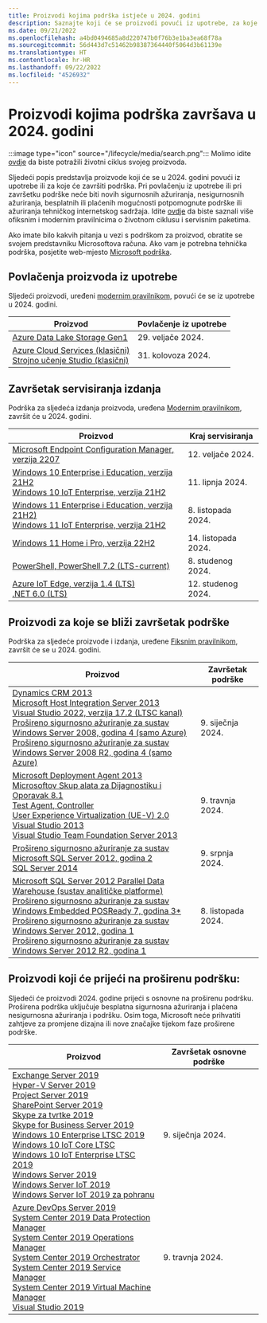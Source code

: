 ```yaml
---
title: Proizvodi kojima podrška istječe u 2024. godini
description: Saznajte koji će se proizvodi povući iz upotrebe, za koje će se proizvode završiti podrška ili koji će proizvodi prijeći s osnovne na proširenu podršku u 2024. godini.
ms.date: 09/21/2022
ms.openlocfilehash: a4bd0494685a8d220747b0f76b3e1ba3ea68f78a
ms.sourcegitcommit: 56d443d7c51462b98387364440f5064d3b61139e
ms.translationtype: HT
ms.contentlocale: hr-HR
ms.lasthandoff: 09/22/2022
ms.locfileid: "4526932"
---
```

# <a name="products-ending-support-in-2024"></a>Proizvodi kojima podrška završava u 2024. godini

:::image type="icon" source="/lifecycle/media/search.png":::
Molimo idite [ovdje](/lifecycle/products/) da biste potražili životni ciklus svojeg proizvoda.

Sljedeći popis predstavlja proizvode koji će se u 2024. godini povući iz upotrebe ili za koje će završiti podrška. Pri povlačenju iz upotrebe ili pri završetku podrške neće biti novih sigurnosnih ažuriranja, nesigurnosnih ažuriranja, besplatnih ili plaćenih mogućnosti potpomognute podrške ili ažuriranja tehničkog internetskog sadržaja. Idite [ovdje](/lifecycle/overview/product-end-of-support-overview) da biste saznali više ofiksnim i modernim pravilnicima o životnom ciklusu i servisnim paketima.

Ako imate bilo kakvih pitanja u vezi s podrškom za proizvod, obratite se svojem predstavniku Microsoftova računa. Ako vam je potrebna tehnička podrška, posjetite web-mjesto [Microsoft podrška](https://support.microsoft.com/contactus/?ws=support).

## <a name="product-retirements"></a>Povlačenja proizvoda iz upotrebe

Sljedeći proizvodi, uređeni [modernim pravilnikom](/lifecycle/policies/modern), povući će se iz upotrebe u 2024. godini.

| Proizvod | Povlačenje iz upotrebe |
| --- | --- |
| [Azure Data Lake Storage Gen1](/lifecycle/products/azure-data-lake-storage-gen1?branch=live)<br> | 29. veljače 2024. |
| [Azure Cloud Services (klasični)](/lifecycle/products/azure-cloud-services-classic?branch=live)<br>[Strojno učenje Studio (klasični)](/lifecycle/products/machine-learning-studio-classic?branch=live)<br> | 31. kolovoza 2024. |


## <a name="release-end-of-servicing"></a>Završetak servisiranja izdanja

Podrška za sljedeća izdanja proizvoda, uređena [Modernim pravilnikom](/lifecycle/policies/modern), završit će u 2024. godini.

| Proizvod | Kraj servisiranja |
| --- | --- |
| [Microsoft Endpoint Configuration Manager, verzija 2207](/lifecycle/products/microsoft-endpoint-configuration-manager?branch=live)<br> | 12. veljače 2024. |
| [Windows 10 Enterprise i Education, verzija 21H2](/lifecycle/products/windows-10-enterprise-and-education?branch=live)<br>[Windows 10 IoT Enterprise, verzija 21H2](/lifecycle/products/windows-10-iot-enterprise?branch=live)<br> | 11. lipnja 2024. |
| [Windows 11 Enterprise i Education, verzija 21H2)](/lifecycle/products/windows-11-enterprise-and-education?branch=live)<br>[Windows 11 IoT Enterprise, verzija 21H2](/lifecycle/products/windows-11-iot-enterprise?branch=live)<br> | 8. listopada 2024. |
| [Windows 11 Home i Pro, verzija 22H2](/lifecycle/products/windows-11-home-and-pro?branch=live)<br> | 14. listopada 2024. |
| [PowerShell, PowerShell 7.2 (LTS-current)](/lifecycle/products/powershell?branch=live)<br> | 8. studenog 2024. |
| [Azure IoT Edge, verzija 1.4 (LTS)](/lifecycle/products/azure-iot-edge?branch=live)<br>[.NET 6.0 (LTS)](/lifecycle/products/microsoft-net-and-net-core?branch=live)<br> | 12. studenog 2024. |


## <a name="products-reaching-end-of-support"></a>Proizvodi za koje se bliži završetak podrške

Podrška za sljedeće proizvode i izdanja, uređene [Fiksnim pravilnikom](/lifecycle/policies/fixed), završit će se u 2024. godini.

| Proizvod | Završetak podrške |
| --- | --- |
| [Dynamics CRM 2013](/lifecycle/products/dynamics-crm-2013?branch=live)<br>[Microsoft Host Integration Server 2013](/lifecycle/products/microsoft-host-integration-server-2013?branch=live)<br>[Visual Studio 2022, verzija 17.2 (LTSC kanal)](/lifecycle/products/visual-studio-2022?branch=live)<br>[Prošireno sigurnosno ažuriranje za sustav Windows Server 2008, godina 4 (samo Azure)](/lifecycle/products/windows-server-2008?branch=live)<br>[Prošireno sigurnosno ažuriranje za sustav Windows Server 2008 R2, godina 4 (samo Azure)](/lifecycle/products/windows-server-2008-r2?branch=live)<br> | 9. siječnja 2024. |
| [Microsoft Deployment Agent 2013](/lifecycle/products/microsoft-deployment-agent-2013?branch=live)<br>[Microsoftov Skup alata za Dijagnostiku i Oporavak 8.1](/lifecycle/products/microsoft-diagnostics-and-recovery-toolset-81?branch=live)<br>[Test Agent, Controller](/lifecycle/products/test-agent-controller?branch=live)<br>[User Experience Virtualization (UE-V) 2.0](/lifecycle/products/user-experience-virtualization-uev-20?branch=live)<br>[Visual Studio 2013](/lifecycle/products/visual-studio-2013?branch=live)<br>[Visual Studio Team Foundation Server 2013](/lifecycle/products/visual-studio-team-foundation-server-2013?branch=live)<br> | 9. travnja 2024. |
| [Prošireno sigurnosno ažuriranje za sustav Microsoft SQL Server 2012, godina 2](/lifecycle/products/microsoft-sql-server-2012?branch=live)<br>[SQL Server 2014](/lifecycle/products/sql-server-2014?branch=live)<br> | 9. srpnja 2024. |
| [Microsoft SQL Server 2012 Parallel Data Warehouse (sustav analitičke platforme)](/lifecycle/products/microsoft-sql-server-2012-parallel-data-warehouse-analytics-platform-system?branch=live)<br>[Prošireno sigurnosno ažuriranje za sustav Windows Embedded POSReady 7, godina 3*](/lifecycle/products/windows-embedded-posready-7?branch=live)<br>[Prošireno sigurnosno ažuriranje za sustav Windows Server 2012, godina 1](/lifecycle/products/windows-server-2012?branch=live)<br>[Prošireno sigurnosno ažuriranje za sustav Windows Server 2012 R2, godina 1](/lifecycle/products/windows-server-2012-r2?branch=live)<br> | 8. listopada 2024. |


## <a name="products-moving-to-extended-support"></a>Proizvodi koji će prijeći na proširenu podršku:

Sljedeći će proizvodi 2024. godine prijeći s osnovne na proširenu podršku. Proširena podrška uključuje besplatna sigurnosna ažuriranja i plaćena nesigurnosna ažuriranja i podršku. Osim toga, Microsoft neće prihvatiti zahtjeve za promjene dizajna ili nove značajke tijekom faze proširene podrške.

| Proizvod | Završetak osnovne podrške |
| --- | --- |
| [Exchange Server 2019](/lifecycle/products/exchange-server-2019?branch=live)<br>[Hyper-V Server 2019](/lifecycle/products/hyperv-server-2019?branch=live)<br>[Project Server 2019](/lifecycle/products/project-server-2019?branch=live)<br>[SharePoint Server 2019](/lifecycle/products/sharepoint-server-2019?branch=live)<br>[Skype za tvrtke 2019](/lifecycle/products/skype-for-business-2019?branch=live)<br>[Skype for Business Server 2019](/lifecycle/products/skype-for-business-server-2019?branch=live)<br>[Windows 10 Enterprise LTSC 2019](/lifecycle/products/windows-10-enterprise-ltsc-2019?branch=live)<br>[Windows 10 IoT Core LTSC](/lifecycle/products/windows-10-iot-core-ltsc?branch=live)<br>[Windows 10 IoT Enterprise LTSC 2019](/lifecycle/products/windows-10-iot-enterprise-ltsc-2019?branch=live)<br>[Windows Server 2019](/lifecycle/products/windows-server-2019?branch=live)<br>[Windows Server IoT 2019](/lifecycle/products/windows-server-iot-2019?branch=live)<br>[Windows Server IoT 2019 za pohranu](/lifecycle/products/windows-server-iot-2019-for-storage?branch=live)<br> | 9. siječnja 2024. |
| [Azure DevOps Server 2019](/lifecycle/products/azure-devops-server-2019?branch=live)<br>[System Center 2019 Data Protection Manager](/lifecycle/products/system-center-2019-data-protection-manager?branch=live)<br>[System Center 2019 Operations Manager](/lifecycle/products/system-center-2019-operations-manager?branch=live)<br>[System Center 2019 Orchestrator](/lifecycle/products/system-center-2019-orchestrator?branch=live)<br>[System Center 2019 Service Manager](/lifecycle/products/system-center-2019-service-manager?branch=live)<br>[System Center 2019 Virtual Machine Manager](/lifecycle/products/system-center-2019-virtual-machine-manager?branch=live)<br>[Visual Studio 2019](/lifecycle/products/visual-studio-2019?branch=live)<br> | 9. travnja 2024. |
